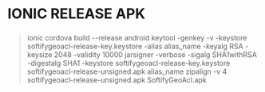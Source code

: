 # IONIC RELEASE APK

### 


> ionic cordova build --release android
>keytool -genkey -v -keystore softifygeoacl-release-key.keystore -alias alias_name -keyalg RSA -keysize 2048 -validity 10000
>jarsigner -verbose -sigalg SHA1withRSA -digestalg SHA1 -keystore softifygeoacl-release-key.keystore softifygeoacl-release-unsigned.apk alias_name
>zipalign -v 4 softifygeoacl-release-unsigned.apk SoftifyGeoAcl.apk
